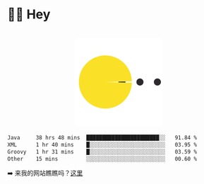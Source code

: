 
# 👋🏻 Hey
<div align="center">
	<br>
	<img src="https://raw.githubusercontent.com/Aniket965/Aniket965/master/pacman.svg?sanitize=true" width="200" height="200">
	<br>
</div>

<!--START_SECTION:waka-->
```text
Java     38 hrs 48 mins  ███████████████████████░░   91.84 % 
XML      1 hr 40 mins    █░░░░░░░░░░░░░░░░░░░░░░░░   03.95 % 
Groovy   1 hr 31 mins    █░░░░░░░░░░░░░░░░░░░░░░░░   03.59 % 
Other    15 mins         ░░░░░░░░░░░░░░░░░░░░░░░░░   00.60 % 
```
<!--END_SECTION:waka-->

 ➡️  来我的网站瞧瞧吗？[这里](https://www.shaolongfei.com)
